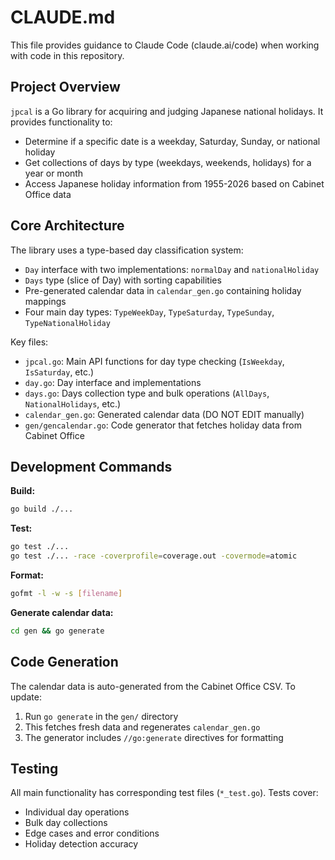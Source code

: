# CLAUDE.md

This file provides guidance to Claude Code (claude.ai/code) when working with code in this repository.

## Project Overview

`jpcal` is a Go library for acquiring and judging Japanese national holidays. It provides functionality to:
- Determine if a specific date is a weekday, Saturday, Sunday, or national holiday
- Get collections of days by type (weekdays, weekends, holidays) for a year or month
- Access Japanese holiday information from 1955-2026 based on Cabinet Office data

## Core Architecture

The library uses a type-based day classification system:
- `Day` interface with two implementations: `normalDay` and `nationalHoliday`
- `Days` type (slice of Day) with sorting capabilities
- Pre-generated calendar data in `calendar_gen.go` containing holiday mappings
- Four main day types: `TypeWeekDay`, `TypeSaturday`, `TypeSunday`, `TypeNationalHoliday`

Key files:
- `jpcal.go`: Main API functions for day type checking (`IsWeekday`, `IsSaturday`, etc.)
- `day.go`: Day interface and implementations
- `days.go`: Days collection type and bulk operations (`AllDays`, `NationalHolidays`, etc.)
- `calendar_gen.go`: Generated calendar data (DO NOT EDIT manually)
- `gen/gencalendar.go`: Code generator that fetches holiday data from Cabinet Office

## Development Commands

**Build:**
```bash
go build ./...
```

**Test:**
```bash
go test ./...
go test ./... -race -coverprofile=coverage.out -covermode=atomic
```

**Format:**
```bash
gofmt -l -w -s [filename]
```

**Generate calendar data:**
```bash
cd gen && go generate
```

## Code Generation

The calendar data is auto-generated from the Cabinet Office CSV. To update:
1. Run `go generate` in the `gen/` directory
2. This fetches fresh data and regenerates `calendar_gen.go`
3. The generator includes `//go:generate` directives for formatting

## Testing

All main functionality has corresponding test files (`*_test.go`). Tests cover:
- Individual day operations
- Bulk day collections
- Edge cases and error conditions
- Holiday detection accuracy